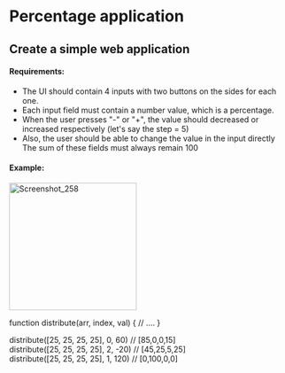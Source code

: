 # Percentage application

## Create a simple web application 

#### Requirements:
- The UI should contain 4 inputs with two buttons on the sides for each one. 
- Each input field must contain a number value, which is a percentage.
- When the user presses "-" or "+", the value should decreased or increased respectively (let's say the step = 5)
- Also, the user should be able to change the value in the input directly
The sum of these fields must always remain 100




#### Example:
<img width="230" alt="Screenshot_258" src="https://user-images.githubusercontent.com/31129714/104811933-91427880-5807-11eb-877e-1658875ad582.png">


function distribute(arr, index, val) {
  // ....
}

distribute([25, 25, 25, 25], 0, 60) // [85,0,0,15] <br/>
distribute([25, 25, 25, 25], 2, -20) // [45,25,5,25] <br />
distribute([25, 25, 25, 25], 1, 120) // [0,100,0,0]
